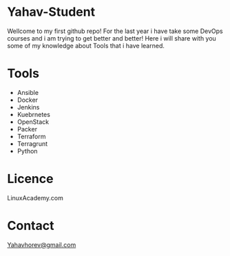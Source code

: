 # Yahav-Student

Wellcome to my first github repo!
For the last year i have take some DevOps courses and i am trying to get better and better!
Here i will share with you some of my knowledge about Tools that i have learned.

# Tools

- Ansible 
- Docker
- Jenkins
- Kuebrnetes
- OpenStack
- Packer
- Terraform
- Terragrunt
- Python

# Licence

LinuxAcademy.com

# Contact

Yahavhorev@gmail.com





